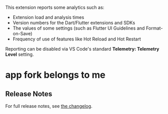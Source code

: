 




This extension reports some analytics such as:

- Extension load and analysis times
- Version numbers for the Dart/Flutter extensions and SDKs
- The values of some settings (such as Flutter UI Guidelines and Format-on-Save)
- Frequency of use of features like Hot Reload and Hot Restart

Reporting can be disabled via VS Code's standard **Telemetry: Telemetry Level** setting.
<h1>app fork belongs to me</h1>


## Release Notes

For full release notes, see [the changelog](https://dartcode.org/releases/).
